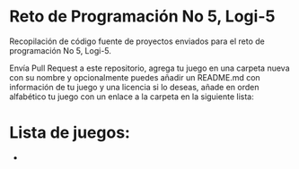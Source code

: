 # Reto de Programación No 5, Logi-5
Recopilación de código fuente de proyectos enviados para el reto de programación No 5, Logi-5.

Envía Pull Request a este repositorio, agrega tu juego en una carpeta nueva con su nombre y opcionalmente puedes añadir un README.md con información de tu juego y una licencia si lo deseas, añade en orden alfabético tu juego con un enlace a la carpeta en la siguiente lista:

# Lista de juegos:

- 

